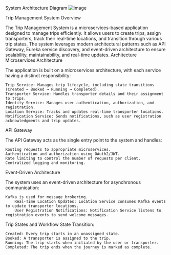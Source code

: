 System Architecture Diagram
![image](https://github.com/user-attachments/assets/b69f6a4b-2515-4f25-9c78-a20a5245bb5a)


Trip Management System
Overview

The Trip Management System is a microservices-based application designed to manage trips efficiently. It allows users to create trips, assign transporters, track their real-time locations, and transition through various trip states. The system leverages modern architectural patterns such as API Gateway, Eureka service discovery, and event-driven architecture to ensure scalability, maintainability, and real-time updates.
Architecture
Microservices Architecture

The application is built on a microservices architecture, with each service having a distinct responsibility:

    Trip Service: Manages trip lifecycle, including state transitions (Created → Booked → Running → Completed).
    Transporter Service: Handles transporter details and their assignment to trips.
    Identity Service: Manages user authentication, authorization, and registration.
    Location Service: Tracks and updates real-time transporter locations.
    Notification Service: Sends notifications, such as user registration acknowledgments and trip updates.

API Gateway

The API Gateway acts as the single entry point to the system and handles:

    Routing requests to appropriate microservices.
    Authentication and authorization using OAuth2/JWT.
    Rate limiting to control the number of requests per client.
    Centralized logging and monitoring.

Event-Driven Architecture

The system uses an event-driven architecture for asynchronous communication:

    Kafka is used for message brokering.
        Real-Time Location Updates: Location Service consumes Kafka events to update transporter locations.
        User Registration Notifications: Notification Service listens to registration events to send welcome messages.

Trip States and Workflow
State Transition:

    Created: Every trip starts in an unassigned state.
    Booked: A transporter is assigned to the trip.
    Running: The trip starts when initiated by the user or transporter.
    Completed: The trip ends when the journey is marked as complete.
